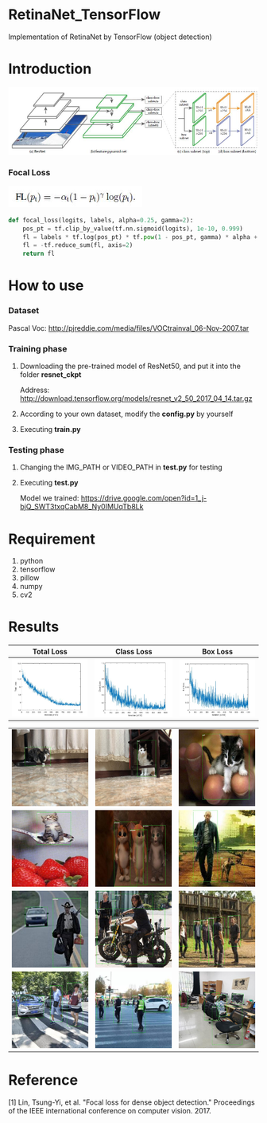 # RetinaNet_TensorFlow
Implementation of RetinaNet by TensorFlow (object detection)

# Introduction
![](https://github.com/MingtaoGuo/RetinaNet_TensorFlow/blob/master/IMGS/introduction.jpg)

### Focal Loss
![](https://github.com/MingtaoGuo/RetinaNet_TensorFlow/blob/master/IMGS/formula.jpg)
``` python
def focal_loss(logits, labels, alpha=0.25, gamma=2):
    pos_pt = tf.clip_by_value(tf.nn.sigmoid(logits), 1e-10, 0.999)
    fl = labels * tf.log(pos_pt) * tf.pow(1 - pos_pt, gamma) * alpha + (1 - labels) * tf.log(1 - pos_pt) * tf.pow(pos_pt, gamma) * (1 - alpha)
    fl = -tf.reduce_sum(fl, axis=2)
    return fl
```
# How to use
### Dataset
Pascal Voc: http://pjreddie.com/media/files/VOCtrainval_06-Nov-2007.tar
### Training phase
1. Downloading the pre-trained model of ResNet50, and put it into the folder **resnet_ckpt** 
   
   Address: http://download.tensorflow.org/models/resnet_v2_50_2017_04_14.tar.gz

2. According to your own dataset, modify the **config.py** by yourself
3. Executing **train.py** 
### Testing phase
1. Changing the IMG_PATH or VIDEO_PATH in **test.py** for testing
2. Executing **test.py**

    Model we trained: https://drive.google.com/open?id=1_j-bjQ_SWT3txqCabM8_Ny0IMUqTb8Lk
# Requirement
1. python
2. tensorflow
3. pillow
4. numpy
5. cv2
# Results
|Total Loss|Class Loss|Box Loss|
|-|-|-|
|![](https://github.com/MingtaoGuo/RetinaNet_TensorFlow/blob/master/IMGS/total_loss.jpg)|![](https://github.com/MingtaoGuo/RetinaNet_TensorFlow/blob/master/IMGS/class_loss.jpg)|![](https://github.com/MingtaoGuo/RetinaNet_TensorFlow/blob/master/IMGS/box_loss.jpg)|

||||
|-|-|-|
|![](https://github.com/MingtaoGuo/RetinaNet_TensorFlow/blob/master/IMGS/1.jpg)|![](https://github.com/MingtaoGuo/RetinaNet_TensorFlow/blob/master/IMGS/8.jpg)|![](https://github.com/MingtaoGuo/RetinaNet_TensorFlow/blob/master/IMGS/6.jpg)|
|![](https://github.com/MingtaoGuo/RetinaNet_TensorFlow/blob/master/IMGS/7.jpg)|![](https://github.com/MingtaoGuo/RetinaNet_TensorFlow/blob/master/IMGS/9.jpg)|![](https://github.com/MingtaoGuo/RetinaNet_TensorFlow/blob/master/IMGS/4.jpg)|
|![](https://github.com/MingtaoGuo/RetinaNet_TensorFlow/blob/master/IMGS/2.jpg)|![](https://github.com/MingtaoGuo/RetinaNet_TensorFlow/blob/master/IMGS/3.jpg)|![](https://github.com/MingtaoGuo/RetinaNet_TensorFlow/blob/master/IMGS/14.jpg)|
|![](https://github.com/MingtaoGuo/RetinaNet_TensorFlow/blob/master/IMGS/10.jpg)|![](https://github.com/MingtaoGuo/RetinaNet_TensorFlow/blob/master/IMGS/12.jpg)|![](https://github.com/MingtaoGuo/RetinaNet_TensorFlow/blob/master/IMGS/13.jpg)|

# Reference
[1] Lin, Tsung-Yi, et al. "Focal loss for dense object detection." Proceedings of the IEEE international conference on computer vision. 2017.
